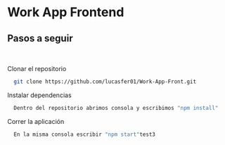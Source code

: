 # Work App Frontend

## Pasos a seguir

</br>

Clonar el repositorio

```bash
  git clone https://github.com/lucasfer01/Work-App-Front.git
```

Instalar dependencias

```bash
  Dentro del repositorio abrimos consola y escribimos "npm install"
```

Correr la aplicación

```bash
  En la misma consola escribir "npm start"test3
```

